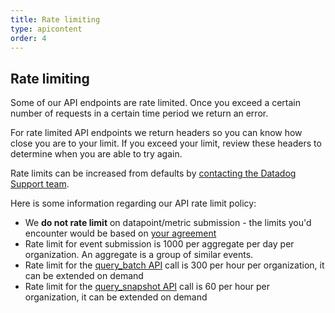 ```yaml
---
title: Rate limiting
type: apicontent
order: 4
---
```

## Rate limiting
Some of our API endpoints are rate limited. Once you exceed a certain number of requests in a certain time period we return an error.

For rate limited API endpoints we return headers so you can know how close you are to your limit. If you exceed your limit, review these headers to determine when you are able to try again.

Rate limits can be increased from defaults by [contacting the Datadog Support team](/help).

Here is some information regarding our API rate limit policy:

* We **do not rate limit** on datapoint/metric submission - the limits you'd encounter would be based on [your agreement](/getting_started/custom_metrics)
* Rate limit for event submission is 1000 per aggregate per day per organization. An aggregate is a group of similar events.
* Rate limit for the [query_batch API](/api/#metrics-query) call is 300 per hour per organization, it can be extended on demand
* Rate limit for the [query_snapshot API](/api/#graphs) call is 60 per hour per organization, it can be extended on demand